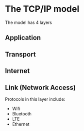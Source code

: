 # The TCP/IP model

The model has 4 layers

## Application

## Transport

## Internet

## Link (Network Access)

Protocols in this layer include:

- Wifi
- Bluetooth
- LTE
- Ethernet
